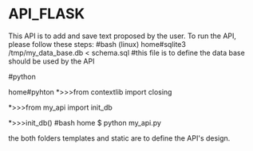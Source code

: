 # API_FLASK
This API is to add and save text proposed by the user.
To run the API, please follow these steps:
#bash (linux)
home#sqlite3 /tmp/my_data_base.db < schema.sql #this file is to define the data base  should be used by the API 

#python

home#pyhton 
*>>>from contextlib import closing

*>>>from my_api import init_db

*>>>init_db()
#bash
home $ python my_api.py

the both folders templates and static are to define the API's design.
